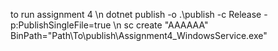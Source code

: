 to run assignment 4 \n
dotnet publish -o .\publish -c Release -p:PublishSingleFile=true \n
sc create "AAAAAA" BinPath="Path\To\publish\Assignment4_WindowsService.exe"
